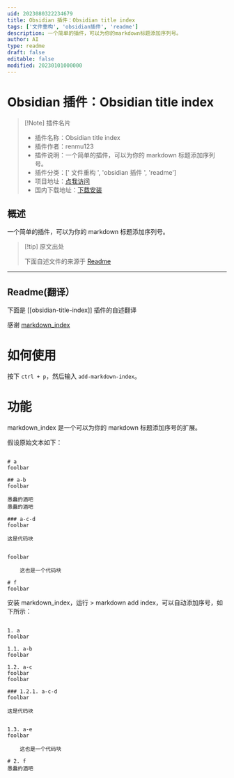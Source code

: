 ```yaml
---
uid: 2023080322234679
title: Obsidian 插件：Obsidian title index
tags: ['文件重构', 'obsidian插件', 'readme']
description: 一个简单的插件，可以为你的markdown标题添加序列号。
author: AI
type: readme
draft: false
editable: false
modified: 20230101000000
---
```


# Obsidian 插件：Obsidian title index

> [!Note] 插件名片
> - 插件名称：Obsidian title index
> - 插件作者：renmu123
> - 插件说明：一个简单的插件，可以为你的 markdown 标题添加序列号。
> - 插件分类：[' 文件重构 ', 'obsidian 插件 ', 'readme']
> - 项目地址：[点我访问](https://github.com/renmu123/obsidian-markdown-index)
> - 国内下载地址：[下载安装](https://pkmer.cn/products/plugin/pluginMarket/?obsidian-title-index)

## 概述

一个简单的插件，可以为你的 markdown 标题添加序列号。

> [!tip] 原文出处
>
>下面自述文件的来源于 [Readme](https://ghproxy.net/https://raw.githubusercontent.com/renmu123/obsidian-markdown-index/master/README.md)
>

---

## Readme(翻译）

下面是 [[obsidian-title-index]] 插件的自述翻译

感谢 [markdown_index](https://github.com/legendmohe/markdown_index)

# 如何使用

按下 `ctrl + p`，然后输入 `add-markdown-index`。

# 功能

markdown_index 是一个可以为你的 markdown 标题添加序号的扩展。

假设原始文本如下：

```

# a
foolbar

## a-b
foolbar

愚蠢的酒吧
愚蠢的酒吧

### a-c-d
foolbar

```

    这是代码块

```

foolbar

    这也是一个代码块

# f
foolbar
```

安装 markdown_index，运行 > markdown add index，可以自动添加序号，如下所示：

```

1. a
foolbar

1.1. a-b
foolbar

1.2. a-c
foolbar
foolbar

### 1.2.1. a-c-d
foolbar

```

    这是代码块

```

1.3. a-e
foolbar

    这也是一个代码块

# 2. f
愚蠢的酒吧
```